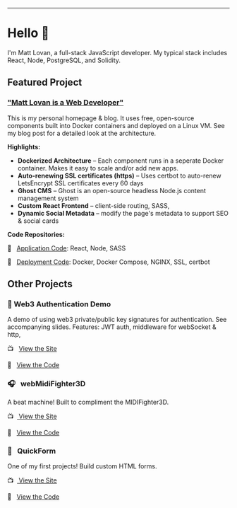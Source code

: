 <hr>

# Hello 👋

I'm Matt Lovan, a full-stack JavaScript developer. My typical stack includes React, Node, PostgreSQL, and Solidity. 

## Featured Project

### ["Matt Lovan is a Web Developer"](https://mattlovan.com)
This is my personal homepage & blog. It uses free, open-source components built into Docker containers and deployed on a Linux VM. See my blog post for a detailed look at the architecture.

**Highlights:**
- **Dockerized Architecture** – Each component runs in a seperate Docker container. Makes it easy to scale and/or add new apps.
- **Auto-renewing SSL certificates (https)** – Uses certbot to auto-renew LetsEncrypt SSL certificates every 60 days
- **Ghost CMS** – Ghost is an open-source headless Node.js content management system
- **Custom React Frontend** – client-side routing, SASS, 
- **Dynamic Social Metadata** – modify the page's metadata to support SEO & social cards


**Code Repositories:**

💾  &nbsp; [Application Code](https://github.com/MagRelo/servesa-homepage): React, Node, SASS

💾  &nbsp; [Deployment Code](https://github.com/MagRelo/servesa-compose): Docker, Docker Compose, NGINX, SSL, certbot



## Other Projects


###  🔐 Web3 Authentication Demo
A demo of using web3 private/public key signatures for authentication. See accompanying slides. Features: JWT auth, middleware for webSocket & http, 

📺  &nbsp; [ View the Site](https://magrelo.github.io/quickForm/#/)

💾  &nbsp; [ View the Code](https://github.com/MagRelo/midi)

###  🎧  &nbsp; webMidiFighter3D
A beat machine! Built to compliment the MIDIFighter3D.

📺  &nbsp;[ View the Site](https://magrelo.github.io/quickForm/#/)

💾  &nbsp; [ View the Code](https://github.com/MagRelo/midi)

###  📑 &nbsp; QuickForm
One of my first projects! Build custom HTML forms.

📺  &nbsp;[ View the Site](https://magrelo.github.io/quickForm/#/)

💾  &nbsp; [ View the Code](https://github.com/MagRelo/quickForm)
